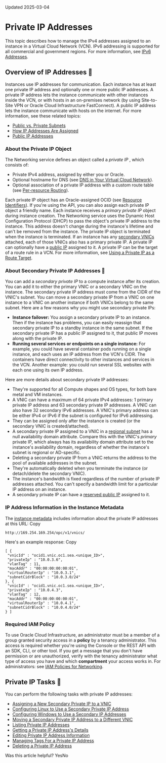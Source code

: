 Updated 2025-03-04
# Private IP Addresses
This topic describes how to manage the IPv4 addresses assigned to an instance in a Virtual Cloud Network (VCN).
IPv6 addressing is supported for all commercial and government regions. For more information, see [IPv6 Addresses](https://docs.oracle.com/en-us/iaas/Content/Network/Concepts/ipv6.htm#IPv6_Addresses). 
## Overview of IP Addresses 🔗 
Instances use IP addresses for communication. Each instance has at least one private IP address and optionally one or more public IP addresses. A private IP address lets the instance communicate with other instances inside the VCN, or with hosts in an on-premises network (by using Site-to-Site VPN or Oracle Cloud Infrastructure FastConnect). A public IP address lets the instance communicate with hosts on the internet. For more information, see these related topics:
  * [Public vs. Private Subnets](https://docs.oracle.com/en-us/iaas/Content/Network/Concepts/overview.htm#Public)
  * [How IP Addresses Are Assigned](https://docs.oracle.com/en-us/iaas/Content/Network/Concepts/overview.htm#How)
  * [Public IP Addresses](https://docs.oracle.com/en-us/iaas/Content/Network/Tasks/managingpublicIPs.htm#Public_IP_Addresses)


### About the Private IP Object
The Networking service defines an object called a _private IP_ , which consists of:
  * Private IPv4 address, assigned by either you or Oracle.
  * Optional hostname for DNS (see [DNS in Your Virtual Cloud Network](https://docs.oracle.com/en-us/iaas/Content/Network/Concepts/dns.htm#DNS_in_Your_Virtual_Cloud_Network)).
  * Optional association of a private IP address with a custom route table (see [Per-resource Routing](https://docs.oracle.com/en-us/iaas/Content/Network/Tasks/managingroutetables.htm#Overview_of_Routing_for_Your_VCN__source_routing)).


Each private IP object has an Oracle-assigned OCID (see [Resource Identifiers](https://docs.oracle.com/iaas/Content/General/Concepts/identifiers.htm)). If you're using the API, you can also assign each private IP object a friendly name.
Each instance receives a _primary private IP_ object during instance creation. The Networking service uses the Dynamic Host Configuration Protocol (DHCP) to pass the object's private IP address to the instance. This address doesn't change during the instance's lifetime and can't be removed from the instance. The private IP object is terminated when the instance is terminated. 
If an instance has any [secondary VNICs](https://docs.oracle.com/en-us/iaas/Content/Network/Tasks/managingVNICs.htm#Virtual_Network_Interface_Cards_VNICs) attached, each of those VNICs also has a primary private IP. 
A private IP can optionally have a [public IP](https://docs.oracle.com/en-us/iaas/Content/Network/Tasks/managingpublicIPs.htm#Public_IP_Addresses) assigned to it. 
A private IP can be the target of a route rule in a VCN. For more information, see [Using a Private IP as a Route Target](https://docs.oracle.com/en-us/iaas/Content/Network/Tasks/managingroutetables.htm#Route). 
### About Secondary Private IP Addresses 🔗 
You can add a _secondary private IP_ to a compute instance after its creation. You can add it to either the primary VNIC or a secondary VNIC on the instance. The secondary private IP address must come from the CIDR of the VNIC's subnet. You can move a secondary private IP from a VNIC on one instance to a VNIC on another instance if both VNICs belong to the same subnet. 
Here are a few reasons why you might use secondary private IPs:
  * **Instance failover:** You assign a secondary private IP to an instance. Then if the instance has problems, you can easily reassign that secondary private IP to a standby instance in the same subnet. If the secondary private IP has a public IP assigned to it, that public IP moves along with the private IP. 
  * **Running several services or endpoints on a single instance:** For example, you could have several container pods running on a single instance, and each uses an IP address from the VCN's CIDR. The containers have direct connectivity to other instances and services in the VCN. Another example: you could run several SSL websites with each one using its own IP address. 


Here are more details about secondary private IP addresses:
  * They're supported for all Compute shapes and OS types, for both bare metal and VM instances.
  * A VNIC can have a maximum of 64 private IPv4 addresses: 1 primary private IP address and 63 secondary private IP addresses. A VNIC can also have 32 secondary IPv6 addresses. A VNIC's primary address can be either IPv4 or IPv6 if the subnet is configured for IPv6 addressing.
  * They can be assigned only after the instance is created (or the secondary VNIC is created/attached).
  * A secondary private IP assigned to a VNIC in a [regional subnet](https://docs.oracle.com/en-us/iaas/Content/Network/Tasks/Overview_of_VCNs_and_Subnets.htm#Overview "Learn about virtual cloud networks \(VCNs\) and subnets in OCI.") has a null availability domain attribute. Compare this with the VNIC's _primary_ private IP, which always has its availability domain attribute set to the instance's availability domain, regardless of whether the instance's subnet is regional or AD-specific.
  * Deleting a secondary private IP from a VNIC returns the address to the pool of available addresses in the subnet.
  * They're automatically deleted when you terminate the instance (or detach/delete the secondary VNIC). 
  * The instance's bandwidth is fixed regardless of the number of private IP addresses attached. You can't specify a bandwidth limit for a particular IP address on an instance.
  * A secondary private IP can have a [reserved public IP](https://docs.oracle.com/en-us/iaas/Content/Network/Tasks/managingpublicIPs.htm#Public_IP_Addresses) assigned to it. 


### IP Address Information in the Instance Metadata
The [instance metadata](https://docs.oracle.com/iaas/Content/Compute/Tasks/gettingmetadata.htm) includes information about the private IP addresses at this URL:
Copy
```
http://169.254.169.254/opc/v1/vnics/
```

Here's an example response:
Copy
```
[ {
 "vnicId" : "ocid1.vnic.oc1.sea.<unique_ID>",
 "privateIp" : "10.0.3.6",
 "vlanTag" : 11,
 "macAddr" : "00:00:00:00:00:01",
 "virtualRouterIp" : "10.0.3.1",
 "subnetCidrBlock" : "10.0.3.0/24"
}, {
 "vnicId" : "ocid1.vnic.oc1.sea.<unique_ID>",
 "privateIp" : "10.0.4.3",
 "vlanTag" : 12,
 "macAddr" : "00:00:00:00:00:01",
 "virtualRouterIp" : "10.0.4.1",
 "subnetCidrBlock" : "10.0.4.0/24"
} ]
```

### Required IAM Policy
To use Oracle Cloud Infrastructure, an administrator must be a member of a group granted security access in a **policy** by a tenancy administrator. This access is required whether you're using the Console or the REST API with an SDK, CLI, or other tool. If you get a message that you don't have permission or are unauthorized, verify with the tenancy administrator what type of access you have and which **compartment** your access works in.
For administrators: see [IAM Policies for Networking](https://docs.oracle.com/en-us/iaas/Content/Network/Concepts/accesscontrol.htm#Policies). 
## Private IP Tasks 🔗 
You can perform the following tasks with private IP addresses:
  * [Assigning a New Secondary Private IP to a VNIC](https://docs.oracle.com/en-us/iaas/Content/Network/Tasks/private-ip-create.htm#top "Assign a new secondary private IP address to a VNIC.")
  * [Configuring Linux to Use a Secondary Private IP Address](https://docs.oracle.com/en-us/iaas/Content/Network/Tasks/managingIPaddresses_topic-Linux_Details_about_Secondary_IP_Addresses.htm#Linux "Configure Linux to use a secondary private IP address.")
  * [Configuring Windows to Use a Secondary IP Addresses](https://docs.oracle.com/en-us/iaas/Content/Network/Tasks/managingIPaddresses_topic-Windows_Details_about_Secondary_IP_Addresses.htm#Windows "Configure the Windows OS to use a secondary private IP.")
  * [Moving a Secondary Private IP Address to a Different VNIC](https://docs.oracle.com/en-us/iaas/Content/Network/Tasks/private-ip-address-move-vnic.htm#top "Move a secondary private IP address to another VNIC in the same subnet.")
  * [Listing Private IP Addresses](https://docs.oracle.com/en-us/iaas/Content/Network/Tasks/private-ip-address-list.htm#top "View a list of all private IP addresses for an instance.")
  * [Getting a Private IP Address's Details](https://docs.oracle.com/en-us/iaas/Content/Network/Tasks/private-ip-address-get.htm#top "View details about a private IP address.")
  * [Editing Private IP Address Information](https://docs.oracle.com/en-us/iaas/Content/Network/Tasks/private-ip-update.htm#top "Update information for a private IP address such as hostname or associated IP type.")
  * [Managing Tags For a Private IP Address](https://docs.oracle.com/en-us/iaas/Content/Network/Tasks/private-ip-manage-tags.htm#top "Update tag information for a private IP address.")
  * [Deleting a Private IP Address](https://docs.oracle.com/en-us/iaas/Content/Network/Tasks/private-ip-delete.htm#top "Delete a private IP address from a VNIC.")


Was this article helpful?
YesNo

